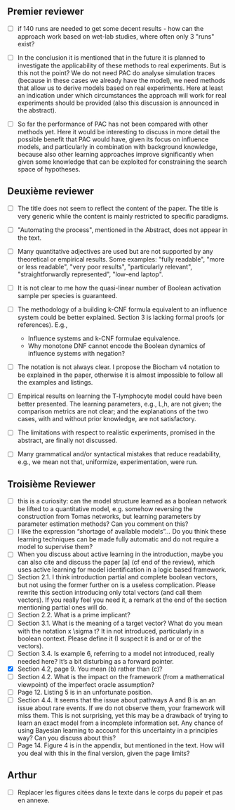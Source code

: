 ## Premier reviewer

- [ ] if 140 runs are needed to get some decent results - how can the approach work based on wet-lab studies, where often only 3 "runs" exist? 
- [ ] In the conclusion it is mentioned that in the future it is planned to investigate the applicability of these methods to real experiments. But is this not the point? We do not need PAC do analyse simulation traces (because in these cases we already have the model), we need methods that allow us to derive models based on real experiments. Here at least an indication under which circumstances the approach will work for real experiments should be provided (also this discussion is announced in the abstract). 

- [ ] So far the performance of PAC has not been compared with other methods yet.  Here it would be interesting to discuss in more detail the possible benefit that PAC would have, given its focus on influence models, and particularly in combination with background knowledge, because also other learning approaches improve significantly when given some knowledge that can be exploited for constraining the search space of hypotheses. 

## Deuxième reviewer

- [ ] The title does not seem to reflect the content of the paper. The title is very generic while the content is mainly restricted to specific paradigms. 

- [ ] "Automating the process", mentioned in the Abstract, does not appear in the text.

- [ ] Many quantitative adjectives are used but are not supported by any theoretical or empirical results. Some examples: "fully readable", "more or less readable", "very poor results", "particularly relevant", "straightforwardly represented", "low-end laptop". 

- [ ] It is not clear to me how the quasi-linear number of Boolean activation sample per species is guaranteed. 

- [ ] The methodology of a building k-CNF formula equivalent to an influence system could be better explained. 
Section 3 is lacking formal proofs (or references). E.g., 
    - Influence systems and k-CNF formulae equivalence. 
    - Why monotone DNF cannot encode the Boolean dynamics of influence systems with negation? 
    
- [ ] The notation is not always clear. I propose the Biocham v4 notation to be explained in the paper, otherwise it is almost impossible to follow all the examples and listings. 

- [ ] Empirical results on learning the T-lymphocyte model could have been better presented. The learning parameters, e.g., L,h, are not given; the comparison metrics are not clear; and the explanations of the two cases, with and without prior knowledge, are not satisfactory. 

- [ ] The limitations with respect to realistic experiments, promised in the abstract, are finally not discussed. 

- [ ] Many grammatical and/or syntactical mistakes that reduce readability, e.g., we mean not that, uniformize, experimentation, were run.

## Troisième Reviewer

- [ ] this is a curiosity: can the model structure learned as a boolean network be lifted to a quantitative model, e.g. somehow reversing the construction from Tomas networks, but learning parameters by parameter estimation methods? Can you comment on this? 
- [ ] I like the expression “shortage of available models”… Do you think these learning techniques can be made fully automatic and do not require a model to supervise them? 
- [ ] When you discuss about active learning in the introduction, maybe you can also cite and discuss the paper [a] (cf end of the review), which uses active learning for model identification in a logic based framework. 
- [ ] Section 2.1. I think introduction partial and complete boolean vectors, but not using the former further on is a useless complication. Please rewrite this section introducing only total vectors (and call them vectors). If you really feel you need it, a remark at the end of the section mentioning partial ones will do.
- [ ] Section 2.2. What is a prime implicant? 
- [ ] Section 3.1. What is the meaning of a target vector? What do you mean with the notation x \sigma t? It in not introduced, particularly in a boolean context. Please define it (I suspect it is and or or of the vectors). 
- [ ] Section 3.4. Is example 6, referring to a model not introduced, really needed here? It’s a bit disturbing as a forward pointer. 
- [x] Section 4.2, page 9. You mean (b) rather than (c)?
- [ ] Section 4.2. What is the impact on the framework (from a mathematical viewpoint) of the imperfect oracle assumption?
- [ ] Page 12. Listing 5 is in an unfortunate position. 
- [ ] Section 4.4. It seems that the issue about pathways A and B is an an issue about rare events. If we do not observe them, your  framework will miss them. This is not surprising, yet this may be a drawback of trying to learn an exact model from a incomplete information set. Any chance of using Bayesian learning to account for this uncertainty in a principles way? Can you discuss about this? 
- [ ] Page 14. Figure 4 is in the appendix, but mentioned in the text. How will you deal with this in the final version, given the page limits?

## Arthur

- [ ] Replacer les figures citées dans le texte dans le corps du papeir et pas en annexe.
